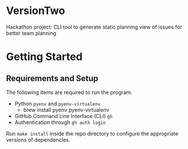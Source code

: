 # VersionTwo
Hackathon project: CLI tool to generate static planning view of issues for better team planning

# Getting Started
## Requirements and Setup
The following items are required to run the program.
- Python `pyenv` and `pyenv-virtualenv`
  -  brew install pyenv pyenv-virtualenv
- GitHub Command Line Interface (CLI) `gh`
- Authentication through `gh auth login`

Run `make install` inside the repo directory to configure the appropriate versions of dependencies.
